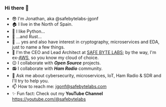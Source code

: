 ### Hi there :wave:
<!--
**ea1het/ea1het** is a ✨ _special_ ✨ repository because its `README.md` (this file) appears on your GitHub profile.
<img align="right" src="https://github-readme-stats.vercel.app/api?username=ea1het&show_icons=true">
//-->

- :sunglasses: I'm Jonathan, aka @safebytelabs-jgonf
- :house: I live in the North of Spain.
- :snake: I like Python...
- :crab: ...and Rust...
- 👀 ... yes and also have interest in cryptography, microservices and EDA, just to name a few things. 
- :office: I'm the CEO and Lead Architect at [SAFE BYTE LABS](https://safebytelabs.com); by the way, I'm ex-[AWS](https://aws.amazon.com/), so you know my cloud of choice.
- :wink: I collaborate with _**Open Source**_ projects.
- :radio: I collaborate with _**Ham Radio**_ community.
- :speech_balloon: Ask me about cybersecurity, microservices, IoT, Ham Radio & SDR and I'll try to help you.
- :mailbox: How to reach me: jgonf@safebytelabs.com 
- :sparkles: Fun fact: Check out my **YouTube Channel** https://youtube.com/@safebytelabs

<!---
safebytelabs-jgonf/safebytelabs-jgonf is a ✨ special ✨ repository because its `README.md` (this file) appears on your GitHub profile.
You can click the Preview link to take a look at your changes.
--->
